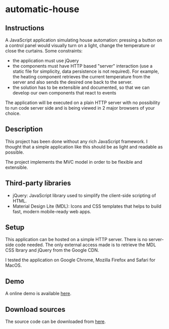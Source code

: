 # automatic-house

## Instructions

A JavaScript application simulating house automation: pressing a button on a control panel would visually turn on a light, change the temperature or close the curtains. Some constraints:

* the application must use jQuery
* the components must have HTTP based "server" interaction (use a static file for simplicity, data persistence is not required). For example, the heating component retrieves the current temperature from the server and also sends the desired one back to the server.
* the solution has to be extensible and documented, so that we can develop our own components that react to events

The application will be executed on a plain HTTP server with no possibility to run code server side and is being viewed in 2 major browsers of your choice.

## Description

This project has been done without any rich JavaScript framework.
I thought that a simple application like this should be as light and readable as possible.

The project implements the MVC model in order to be flexible and extensible.

## Third-party libraries

* jQuery: JavaScript library used to simplify the client-side scripting of HTML.
* Material Design Lite (MDL): Icons and CSS templates that helps to build fast, modern mobile-ready web apps.

## Setup

This application can be hosted on a simple HTTP server. There is no server-side code needed.
The only external access made is to retrieve the MDL CSS lbrary and jQuery from the Google CDN.

I tested the application on Google Chrome, Mozilla Firefox and Safari for MacOS.

## Demo

A online demo is available [here](https://thomasknobloch.github.io/automatic-house/).

## Download sources

The source code can be downloaded from [here](https://github.com/ThomasKnobloch/automatic-house/archive/master.zip).
